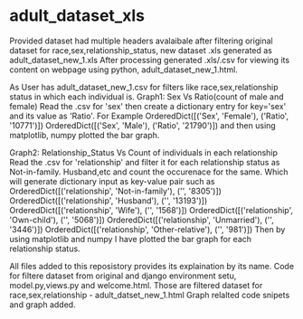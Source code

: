 # adult_dataset_xls

Provided dataset had multiple headers avalaibale after filtering original dataset for race,sex,relationship_status, new dataset .xls generated as adult_dataset_new_1.xls
After processing generated .xls/.csv for viewing its content on webpage using python, adult_dataset_new_1.html.

As User has adult_dataset_new_1.csv for filters like race,sex,relationship status in which each individual is.
Graph1: Sex Vs Ratio(count of male and female)
Read the .csv for 'sex' then create a dictionary entry for key='sex' and its value as 'Ratio'. For Example
OrderedDict([('Sex', 'Female'), ('Ratio', '10771')])
OrderedDict([('Sex', 'Male'), ('Ratio', '21790')]) and then using matplotlib, numpy plotted the bar graph.

Graph2: Relationship_Status Vs Count of individuals in each relationship
Read the .csv for 'relationship' and filter it for each relationship status as Not-in-family. Husband,etc and count the occurenace for the same.
Which will generate dictionary input as key-value pair such as
OrderedDict([('relationship', 'Not-in-family'), ('', '8305')])
OrderedDict([('relationship', 'Husband'), ('', '13193')])
OrderedDict([('relationship', 'Wife'), ('', '1568')])
OrderedDict([('relationship', 'Own-child'), ('', '5068')])
OrderedDict([('relationship', 'Unmarried'), ('', '3446')])
OrderedDict([('relationship', 'Other-relative'), ('', '981')])
Then by using matplotlib and numpy I have plotted the bar graph for each relationship status.

All files added to this reposistory provides its explaination by its name.
Code for filtere dataset from original and django environment setu, model.py,views.py and welcome.html.
Those are filtered dataset for race,sex,relationship - adult_datset_new_1.html
Graph relalted code snipets and graph added.

